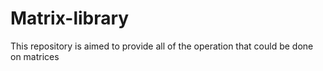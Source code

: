 # Matrix-library
This repository is aimed to provide all of the operation that could be done on matrices
